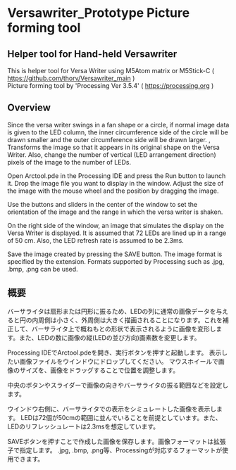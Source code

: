 # Versawriter_Prototype Picture forming tool

## Helper tool for Hand-held Versawriter 
This is helper tool for Versa Writer using M5Atom matrix or M5Stick-C ( https://github.com/thorv/Versawriter_main )  
Picture forming tool by 'Processing Ver 3.5.4' ( https://processing.org )

## Overview
Since the versa writer swings in a fan shape or a circle, if normal image data is given to the LED column, the inner circumference side of the circle will be drawn smaller and the outer circumference side will be drawn larger. , Transforms the image so that it appears in its original shape on the Versa Writer. Also, change the number of vertical (LED arrangement direction) pixels of the image to the number of LEDs.

Open Arctool.pde in the Processing IDE and press the Run button to launch it.
Drop the image file you want to display in the window.
Adjust the size of the image with the mouse wheel and the position by dragging the image.

Use the buttons and sliders in the center of the window to set the orientation of the image and the range in which the versa writer is shaken.

On the right side of the window, an image that simulates the display on the Versa Writer is displayed.
It is assumed that 72 LEDs are lined up in a range of 50 cm. Also, the LED refresh rate is assumed to be 2.3ms.

Save the image created by pressing the SAVE button. The image format is specified by the extension.
Formats supported by Processing such as .jpg, .bmp, .png can be used.

## 概要
バーサライタは扇形または円形に振るため、LEDの列に通常の画像データを与えると円の内周側は小さく、外周側は大きく描画されることになります。これを補正して、バーサライタ上で概ねもとの形状で表示されるように画像を変形します。また、LEDの数に画像の縦(LEDの並び方向)画素数を変更します。

Processing IDEでArctool.pdeを開き、実行ボタンを押すと起動します。
表示したい画像ファイルをウインドウにドロップしてください。
マウスホイールで画像のサイズを、画像をドラッグすることで位置を調整します。

中央のボタンやスライダーで画像の向きやバーサライタの振る範囲などを設定します。

ウインドウ右側に、バーサライタでの表示をシミュレートした画像を表示します。
LEDは72個が50cmの範囲に並んでいることを前提としています。また、LEDのリフレッシュレートは2.3msを想定しています。

SAVEボタンを押すことで作成した画像を保存します。画像フォーマットは拡張子で指定します。
.jpg, .bmp, .png等、Processingが対応するフォーマットが使用できます。
